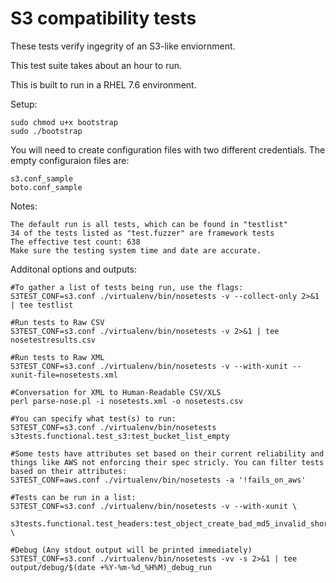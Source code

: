  S3 compatibility tests
========================

These tests verify ingegrity of an S3-like enviornment.

This test suite takes about an hour to run.

This is built to run in a RHEL 7.6 environment.

Setup:

	sudo chmod u+x bootstrap
	sudo ./bootstrap

You will need to create configuration files with two different credentials. The empty configuraion files are:

	s3.conf_sample
	boto.conf_sample
	
Notes:

	The default run is all tests, which can be found in "testlist"
	34 of the tests listed as "test.fuzzer" are framework tests
	The effective test count: 638
	Make sure the testing system time and date are accurate.
	
Additonal options and outputs:

	#To gather a list of tests being run, use the flags:
	S3TEST_CONF=s3.conf ./virtualenv/bin/nosetests -v --collect-only 2>&1 | tee testlist
	
	#Run tests to Raw CSV
	S3TEST_CONF=s3.conf ./virtualenv/bin/nosetests -v 2>&1 | tee nosetestresults.csv
	
	#Run tests to Raw XML
	S3TEST_CONF=s3.conf ./virtualenv/bin/nosetests -v --with-xunit --xunit-file=nosetests.xml
	
	#Conversation for XML to Human-Readable CSV/XLS
	perl parse-nose.pl -i nosetests.xml -o nosetests.csv

	#You can specify what test(s) to run:
	S3TEST_CONF=s3.conf ./virtualenv/bin/nosetests s3tests.functional.test_s3:test_bucket_list_empty

	#Some tests have attributes set based on their current reliability and things like AWS not enforcing their spec stricly. You can filter tests based on their attributes:
	S3TEST_CONF=aws.conf ./virtualenv/bin/nosetests -a '!fails_on_aws'

	#Tests can be run in a list:
	S3TEST_CONF=s3.conf ./virtualenv/bin/nosetests -v --with-xunit \
		s3tests.functional.test_headers:test_object_create_bad_md5_invalid_short \
		
	#Debug (Any stdout output will be printed immediately)
	S3TEST_CONF=s3.conf ./virtualenv/bin/nosetests -vv -s 2>&1 | tee output/debug/$(date +%Y-%m-%d_%H%M)_debug_run

